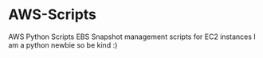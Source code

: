 # AWS-Scripts
AWS Python Scripts
EBS Snapshot management scripts for EC2 instances
I am a python newbie so be kind :)
